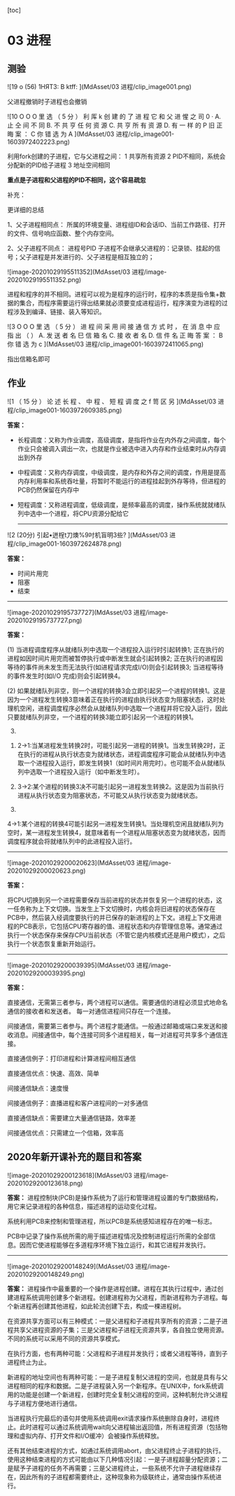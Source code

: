 [toc]

# 03 进程

## 测验

![19  о  (56)  1НЯТЗ: В  ktff: ](MdAsset/03 进程/clip_image001.png)

父进程撤销时子进程也会撤销

![10  O  O  O  里 选 （ 5 分 ） 利 厍 k 创 建 的 了 进 程 它 和 父 进 惺 之 司 0 ·  A. 止 仝 间 不 同  B. 不 共 亨 任 何 资 源  C. 共 亨 所 有 资 源  D. 有 一 样 的 P 旧  正 晦 案 ： C 你 错 选 为 A ](MdAsset/03 进程/clip_image001-1603972402223.png)

利用fork创建的子进程，它与父进程之间：
1 共享所有资源
2 PID不相同，系统会分配新的PID给子进程
3 地址空间相同

**重点是子进程和父进程的PID不相同，这个容易疏忽**

补充：

更详细的总结

1、父子进程相同点：  所属的环境变量、进程组ID和会话ID、当前工作路径、打开的文件、信号响应函数、整个内存空间。

2、父子进程不同点：  进程号PID
子进程不会继承父进程的：记录锁、挂起的信号；父子进程是并发进行的、父子进程是相互独立的；



![image-20201029195511352](MdAsset/03 进程/image-20201029195511352.png)

进程和程序的并不相同。进程可以视为是程序的运行时，程序的本质是指令集+数据的集合，而程序需要运行得出结果就必须要变成进程运行，程序演变为进程的过程涉及到编译、链接、装入等知识。

![3  O  O  O  里 选 （ 5 分 ） 进 程 间 采 用 间 接 通 信 方 式 时 ， 在 消 息 中 应 指 出 （ ）  A. 发 送 者 名  巳 信 箱 名  C. 接 收 者 名  D. 信 件 名  正 晦 答 案 ： B 你 错 选 为 c ](MdAsset/03 进程/clip_image001-1603972411065.png)

指出信箱名即可

## 作业

![1  （ 15 分 ） 论 述 长 程 、 中 程 、 短 程 调 度 之 f 笥 区 另 ](MdAsset/03 进程/clip_image001-1603972609385.png)

**答案：**

- 长程调度：又称为作业调度，高级调度，是指将作业在内外存之间调度，每个作业只会被调入调出一次，也就是作业被选中进入内存和作业结束时从内存调出到外存

- 中程调度：又称内存调度，中级调度，是内存和外存之间的调度，作用是提高内存利用率和系统吞吐量，将暂时不能运行的进程挂起到外存等待，但进程的PCB仍然保留在内存中

- 短程调度：又称进程调度，低级调度，是频率最高的调度，操作系统就就绪队列中选中一个进程，将CPU资源分配给它

  ---

![2  (20分) 引起•迸桯t刀燠%9吋机盲明3些? ](MdAsset/03 进程/clip_image001-1603972624878.png)

**答案：**

- 时间片用完
- 阻塞
- 结束

---

![image-20201029195737727](MdAsset/03 进程/image-20201029195737727.png)

**答案：**

(1)
当进程调度程序从就绪队列中选取一个进程投入运行时引起转换1;
正在执行的进程如因时间片用完而被暂停执行或中断发生就会引起转换2;
正在执行的进程因等待的事件尚未发生而无法执行(如进程请求完成I/O)则会引起转换3;
当进程等待的事件发生时(如I/O 完成)则会引起转换4。

(2)
 如果就绪队列非空，则一个进程的转换3会立即引起另一个进程的转换1。这是因为一个进程发生转换3意味着正在执行的进程由执行状态变为阻塞状态，这时处理机空闲，进程调度程序必然会从就绪队列中选取一个进程并将它投入运行，因此只要就绪队列非空，一个进程的转换3能立即引起另一个进程的转换1。

3) 

1. 
   2->1:当某进程发生转换2时，可能引起另一进程的转换1。当发生转换2时，正在执行的进程从执行状态变为就绪状态，进程调度程序可能会从就绪队列中选取一个进程投入运行，即发生转换1（如时间片用完时）。也可能不会从就绪队列中选取一个进程投入运行（如中断发生时）。

2. 
   3->2:某个进程的转换3决不可能引起另一进程发生转换2。这是因为当前执行进程从执行状态变为阻塞状态，不可能又从执行状态变为就绪状态。

3. 

   4->1:某个进程的转换4可能引起另一进程发生转换1。当处理机空闲且就绪队列为空时，某一进程发生转换4，就意味着有一个进程从阻塞状态变为就绪状态，因而调度程序就会将就绪队列中的此进程投入运行。

---

![image-20201029200020623](MdAsset/03 进程/image-20201029200020623.png)

**答案：**

将CPU切换到另一个进程需要保存当前进程的状态并恢复另一个进程的状态，这一任务称为上下文切换。当发生上下文切换时，内核会将旧进程的状态保存在PCB中，然后装入经调度要执行的并已保存的新进程的上下文。进程上下文用进程的PCB表示，它包括CPU寄存器的值、进程状态和内存管理信息等。通常通过执行一个状态保存来保存CPU当前状态（不管它是内核模式还是用户模式），之后执行一个状态恢复重新开始运行。

---

![image-20201029200039395](MdAsset/03 进程/image-20201029200039395.png)

**答案：**

直接通信，无需第三者参与，两个进程可以通信。需要通信的进程必须显式地命名通信的接收者和发送者。 每一对通信进程间只存在一个连接。

间接通信，需要第三者参与。两个进程才能通信。一般通过邮箱或端口来发送和接收消息。间接通信中，每个连接可同多个进程相关，每一对进程可共享多个通信连接。



直接通信例子：打印进程和计算进程间相互通信

直接通信优点：快速、高效、简单

间接通信缺点：速度慢



间接通信例子：直播进程和客户进程间的一对多通信

直接通信缺点：需要建立大量通信链路，效率差

间接通信优点：只需建立一个信箱，效率高

## 2020年新开课补充的题目和答案

![image-20201029200123618](MdAsset/03 进程/image-20201029200123618.png)

**答案：**
进程控制块(PCB)是操作系统为了运行和管理进程设置的专门数据结构，用它来记录进程的各种信息，描述进程的运动变化过程。

系统利用PCB来控制和管理进程，所以PCB是系统感知进程存在的唯一标志。

PCB中记录了操作系统所需的用于描述进程情况及控制进程运行所需的全部信息。因而它使进程能够在多道程序环境下独立运行，和其它进程并发执行。

---

![image-20201029200148249](MdAsset/03 进程/image-20201029200148249.png)

**答案：**
 进程操作中最重要的一个操作是进程创建。进程在其执行过程中，通过创建进程系统调用创建多个新进程。创建进程称为父进程，而新进程称为子进程。每个新进程再创建其他进程，如此轮流创建下去，构成一棵进程树。

在资源共享方面可以有三种模式：一是父进程和子进程共享所有的资源；二是子进程共享父进程资源的子集；三是父进程和子进程无资源共享，各自独立使用资源。不同的系统可以采用不同的资源共享模式。

在执行方面，也有两种可能：父进程和子进程并发执行；或者父进程等待，直到子进程终止为止。

新进程的地址空间也有两种可能：一是子进程复制父进程的空间，也就是具有与父进程相同的程序和数据。二是子进程装入另一个新程序。在UNIX中，fork系统调用的功能是创建一个新进程，创建时完全复制父进程的空间，这种机制允许父进程与子进程方便地进行通信。

当进程执行完最后的语句并使用系统调用exit请求操作系统删除自身时，进程终止。此时进程可以通过系统调用wait向父进程输出返回值，所有进程资源（包括物理和虚拟内存、打开文件和I/O缓冲）会被操作系统释放。

还有其他结束进程的方式，如通过系统调用abort，由父进程终止子进程的执行。使用这种结束进程的方式可能由以下几种情况引起：一是子进程超量分配资源；二是赋予子进程的任务不再需要；三是父进程终止，一些系统不允许子进程继续存在，因此所有的子进程都需要终止，这种现象称为级联终止，通常由操作系统进行。